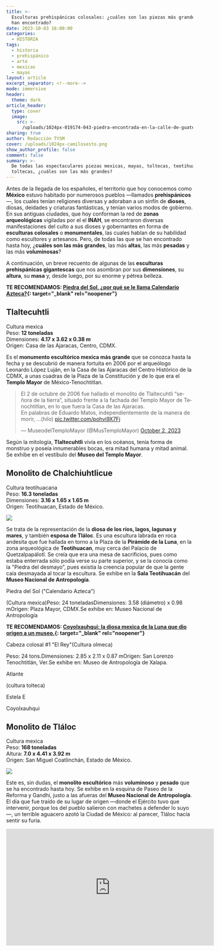 ```yaml
---
title: >-
  Esculturas prehispánicas colosales: ¿cuáles son las piezas más grandes que se
  han encontrado?
date: 2023-10-03 16:00:00
categories:
  - HISTORIA
tags:
  - historia
  - prehispánico
  - arte
  - mexicas
  - mayas
layout: article
excerpt_separator: <!--more-->
mode: immersive
header:
  theme: dark
article_header:
  type: cover
  image:
    src: >-
      /uploads/1024px-019174-043-piedra-encontrada-en-la-calle-de-guatemala-casi-esquina-con-argentina-febrero-28-1978-32635290705.jpeg
sharing: true
author: Redacción TYSM
cover: /uploads/1024px-camilosesto.png
show_author_profile: false
comment: false
summary: >-
  De todas las espectaculares piezas mexicas, mayas, toltecas, teotihuacanas y
  toltecas, ¿cuáles son las más grandes?
---
```

Antes de la llegada de los españoles, el territorio que hoy conocemos como **México** estuvo habitado por numerosos pueblos —llamados **prehispánicos**—, los cuales tenían religiones diversas y adoraban a un sinfín de **dioses**, diosas, deidades y criaturas fantásticas, y tenían varios modos de gobierno. En sus antiguas ciudades, que hoy conforman la red de **zonas arqueológicas** vigiladas por el el **INAH**, se encontraron diversas manifestaciones del culto a sus dioses y gobernantes en forma de **esculturas colosales** o **monumentales**, las cuales hablan de su habilidad como escultores y artesanos. Pero, de todas las que se han encontrado hasta hoy, ¿**cuáles son las más grandes**, las más **altas**, las más **pesadas** y las más **voluminosas**?

A continuación, un breve recuento de algunas de las **esculturas prehispánicas gigantescas** que nos asombran por sus **dimensiones**, su **altura**, su **masa** y, desde luego, por su enorme y pétrea belleza.

**TE RECOMENDAMOS: [Piedra del Sol, ¿por qué se le llama Calendario Azteca?](https://blog.tonoysumariachi.com/historia/2022/08/26/piedra-del-sol-por-que-se-le-llama-calendario-azteca.html){: target="_blank" rel="noopener"}**

## Tlaltecuhtli

Cultura mexica<br>Peso: **12 toneladas**<br>Dimensiones: **4\.17 x 3.62 x 0.38 m**<br>Origen: Casa de las Ajaracas, Centro, CDMX.

Es el **monumento escultórico mexica más grande** que se conozca hasta la fecha y se descubrió de manera fortuita en 2006 por el arqueólogo Leonardo López Luján, en la Casa de las Ajaracas del Centro Histórico de la CDMX, a unas cuadras de la Plaza de la Constitución y de lo que era el **Templo Mayor** de México-Tenochtitlan.

<blockquote class="twitter-tweet"><p lang="es" dir="ltr">El 2 de octubre de 2006 fue hallado el monolito de Tlaltecuhtli “señora de la tierra”, situado frente a la fachada del Templo Mayor de Tenochtitlan, en lo que fuera la Casa de las Ajaracas.<br>En palabras de Eduardo Matos, independientemente de la manera de morir, ...(hilo) <a href="https://t.co/pohvi9X7Fj">pic.twitter.com/pohvi9X7Fj</a></p>&mdash; MuseodelTemploMayor (@MusTemploMayor) <a href="https://twitter.com/MusTemploMayor/status/1708870827150606594?ref_src=twsrc%5Etfw">October 2, 2023</a></blockquote> <script async src="https://platform.twitter.com/widgets.js" charset="utf-8"></script>

Según la mitología,&nbsp;**Tlaltecuhtli**&nbsp;vivía en los océanos, tenía forma de monstruo y poseía innumerables bocas, era mitad humana y mitad animal. Se exhibe en el vestíbulo del **Museo del Templo Mayor**.

## Monolito de Chalchiuhtlicue

Cultura teotihuacana<br>Peso: **16\.3 toneladas**<br>Dimensiones: **3\.16 x 1.65 x 1.65 m**<br>Origen: Teotihuacan, Estado de México.

![](https://upload.wikimedia.org/wikipedia/commons/thumb/4/42/Teotihuac%C3%A1n_-_Chalchiuhtlicue.jpg/768px-Teotihuac%C3%A1n_-_Chalchiuhtlicue.jpg)

Se trata de la representación de la **diosa de los ríos, lagos, lagunas y mares**, y también **esposa de Tláloc**. Es una escultura labrada en roca andesita que fue hallada en torno a la Plaza de la **Pirámide de la Luna**, en la zona arqueológica de **Teotihuacan**, muy cerca del Palacio de Quetzalpapálotl. Se creía que era una mesa de sacrificios, pues como estaba enterrada sólo podía verse su parte superior, y se la conocía como la "Piedra del desmayo”, pues existía la creencia popular de que la gente caía desmayada al tocar la escultura. Se exhibe en la **Sala Teotihuacán** del **Museo Nacional de Antropología**.

Piedra del Sol ("Calendario Azteca")

(Cultura mexica)Peso: 24 toneladasDimensiones: 3.58 (diámetro) x 0.98 mOrigen: Plaza Mayor, CDMX.Se exhibe en: Museo Nacional de Antropología

**TE RECOMENDAMOS: [Coyolxauhqui: la diosa mexica de la Luna que dio origen a un museo.](https://blog.tonoysumariachi.com/historia/2022/08/17/coyolxauhqui-la-diosa-mexica-de-la-luna-que-dio-origen-a-un-museo.html){: target="_blank" rel="noopener"}**

Cabeza colosal \#1 "El Rey"(Cultura olmeca)

Peso: 24 tons.Dimensiones: 2.85 x 2.11 x 0.87 mOrigen: San Lorenzo Tenochtitlán, Ver.Se exhibe en: Museo de Antropología de Xalapa.

Atlante

(cultura tolteca)

Estela E

Coyolxauhqui

## Monolito de Tláloc

Cultura mexica<br>Peso: **168 toneladas**<br>Altura: **7\.0 x 4.41 x 3.92 m**<br>Origen: San Miguel Coatlinchán, Estado de México.

![](https://upload.wikimedia.org/wikipedia/commons/thumb/6/62/Tlaloc_1.jpg/1024px-Tlaloc_1.jpg)

Este es, sin dudas, el **monolito** **escultórico** más **voluminoso** y **pesado** que se ha encontrado hasta hoy. Se exhibe en la esquina de Paseo de la Reforma y Gandhi, justo a las afueras del **Museo Nacional de Antropología**. El día que fue traído de su lugar de origen —donde el Ejército tuvo que intervenir, porque los del pueblo salieron con machetes a defender lo suyo—, un terrible aguacero azotó la Ciudad de México: al parecer, Tláloc hacía sentir su furia.

<iframe width="560" height="315" src="https://www.youtube.com/embed/55Kj0V1p-Bs?si=5z3K3xgyZEMPFlL3" title="YouTube video player" frameborder="0" allow="accelerometer; autoplay; clipboard-write; encrypted-media; gyroscope; picture-in-picture; web-share" allowfullscreen=""></iframe>